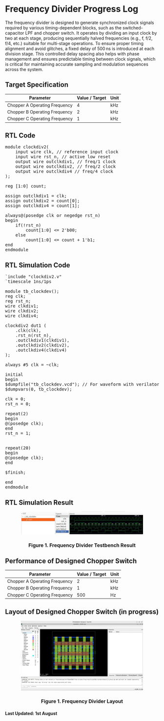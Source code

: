 # Frequency Divider Progress Log

The frequency divider is designed to generate synchronized clock signals required by various timing-dependent blocks, such as the switched-capacitor LPF and chopper switch. It operates by dividing an input clock by two at each stage, producing sequentially halved frequencies (e.g., f, f/2, f/4, etc.) suitable for multi-stage operations. To ensure proper timing alignment and avoid glitches, a fixed delay of 500 ns is introduced at each division stage. This controlled delay spacing also helps with phase management and ensures predictable timing between clock signals, which is critical for maintaining accurate sampling and modulation sequences across the system.

## Target Specification

<div align="center">

| **Parameter**                        | **Value / Target** | **Unit** |
|-------------------------------------|--------------------|----------|
| Chopper A Operating Frequency       | 4              | kHz       |
| Chopper B Operating Frequency       | 2            | kHz       |
| Chopper C Operating Frequency       | 1               | kHz       |

</div>

## RTL Code

<pre>
module clockdiv2(
    input wire clk, // reference input clock
    input wire rst_n, // active low reset
    output wire outclkdiv1, // freq/1 clock
    output wire outclkdiv2, // freq/2 clock
    output wire outclkdiv4 // freq/4 clock
);

reg [1:0] count;

assign outclkdiv1 = clk;
assign outclkdiv2 = count[0];
assign outclkdiv4 = count[1];

always@(posedge clk or negedge rst_n)
begin
    if(!rst_n)
        count[1:0] <= 2'b00; 
    else
        count[1:0] <= count + 1'b1;
end
endmodule  
</pre>

## RTL Simulation Code

<pre>
`include "clockdiv2.v"
`timescale 1ns/1ps

module tb_clockdev();
reg clk;
reg rst_n;
wire clkdiv1;
wire clkdiv2;
wire clkdiv4;

clockdiv2 dut1 (
    .clk(clk),
    .rst_n(rst_n),
    .outclkdiv1(clkdiv1),
    .outclkdiv2(clkdiv2),
    .outclkdiv4(clkdiv4)
);

always #5 clk = ~clk;

initial 
begin
$dumpfile("tb_clockdev.vcd"); // For waveform with verilator
$dumpvars(0, tb_clockdev);

clk = 0;
rst_n = 0;

repeat(2)
begin
@(posedge clk);
end
rst_n = 1;


repeat(20)
begin
@(posedge clk);
end

$finish;

end
endmodule
</pre>


## RTL Simulation Result 

<p align="center">
  <img src="../../images/FreqDiv.jpg" alt="FreqDiv" width="400"/>
</p>
<h4 align="center" style="font-size:16px;">Figure 1. Frequency Divider Testbench Result</h4>

## Performance of Designed Chopper Switch 

<div align="center">

| **Parameter**                        | **Value / Target** | **Unit** |
|-------------------------------------|--------------------|----------|
| Chopper A Operating Frequency       | 2              | kHz       |
| Chopper B Operating Frequency       | 1            | kHz       |
| Chopper C Operating Frequency       | 500               | Hz       |

</div>

## Layout of Designed Chopper Switch (in progress)

<p align="center">
  <img src="../../images/FreqDivLayout.jpg" alt="FreqDivLayout" width="400"/>
</p>
<h4 align="center" style="font-size:16px;">Figure 1. Frequency Divider Layout</h4>

**Last Updated: 1st August**
